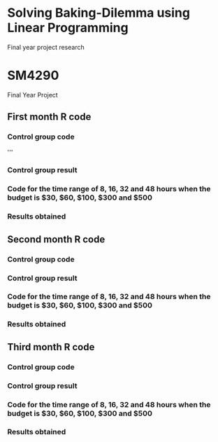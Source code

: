 # Solving Baking-Dilemma using Linear Programming
Final year project research
# SM4290
Final Year Project


## First month R code

### Control group code
'''



### Control group result



### Code for the time range of 8, 16, 32 and 48 hours when the budget is $30, $60, $100, $300 and $500



### Results obtained

## Second month R code

### Control group code



### Control group result



### Code for the time range of 8, 16, 32 and 48 hours when the budget is $30, $60, $100, $300 and $500



### Results obtained

## Third month R code

### Control group code



### Control group result



### Code for the time range of 8, 16, 32 and 48 hours when the budget is $30, $60, $100, $300 and $500



### Results obtained
